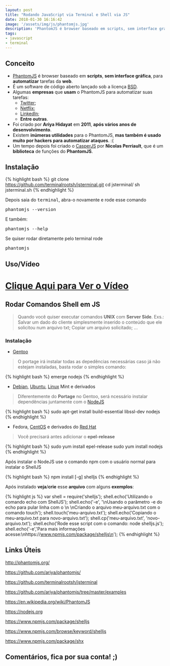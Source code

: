 ```yaml
---
layout: post
title: "Rodando JavaScript via Terminal e Shell via JS"
date: 2018-01-30 16:16:42
image: '/assets/img/js/phantomjs.jpg'
description: 'PhantomJS é browser baseado em scripts, sem interface gráfica, para automatizar tarefas da web.'
tags:
- javascript
- terminal
---
```


## Conceito

+ [PhantomJS](http://phantomjs.org) é browser baseado em __scripts__, __sem interface gráfica__, para __automatizar__ tarefas da __web__. 
+ É um software de código aberto lançado sob a licença [BSD](https://www.freebsd.org/doc/pt_BR/articles/explaining-bsd/article.html). 
+ Algumas __empresas__ que __usam__ o PhantomJS para automatizar suas tarefas:
  - [Twitter](http://twitter.com/);
  - [Netflix](https://www.netflix.com);
  - [LinkedIn](http://linkedin.com/);
  - __Entre outras__.
+ Foi criado por __Ariya Hidayat__ em __2011__, __após vários anos de desenvolvimento__.
+ Existem __inúmeras utilidades__ para o PhantomJS, __mas também é usado muito por hackers para automatizar ataques__. :(
+ Um tempo depois foi criado o [CasperJS](http://casperjs.org/) por __Nicolas Perriault__, que é um __biblioteca__ de funções do __PhantomJS__.

## Instalação

{% highlight bash %}
git clone https://github.com/terminalrootsh/jsterminal.git
cd jsterminal/
sh jsterminal.sh
{% endhighlight %}

Depois saia do <kbd>terminal</kbd>, abra-o novamente e rode esse comando

<kbd>phantomjs --version</kbd>

E também:

<kbd>phantomjs --help</kbd>

Se quiser rodar diretamente pelo terminal rode

<kbd>phantomjs</kbd>


## Uso/Vídeo


# [Clique Aqui para Ver o Vídeo](https://www.youtube.com/watch?v=I4zO0d4IS7Y)


## Rodar Comandos Shell em JS

> Quando você quiser executar comandos __UNIX__ com __Server Side__. Exs.: Salvar um dado do cliente simplesmente inserido o conteúdo que ele solicitou num arquivo txt; Copiar um arquivo solicitado; ...

### Instalação

+ [Gentoo](http://terminalroot.com.br/tags/#gentoo)

> O portage irá instalar todas as depedências necessárias caso já não estejam instaladas, basta rodar o simples comando:

{% highlight bash %}
emerge nodejs
{% endhighlight %}

+ [Debian](http://terminalroot.com.br/tags/#debian), [Ubuntu](http://terminalroot.com.br/tags/#ubuntu), [Linux](http://terminalroot.com.br/tags/#linux) Mint e derivados

> Diferentemente do __Portage__ no Gentoo, será ncessário instalar dependências juntamente com o [NodeJS](https://nodejs.org)

{% highlight bash %}
sudo apt-get install build-essential libssl-dev nodejs
{% endhighlight %}

+ Fedora, [CentOS](http://terminalroot.com.br/tags/#centos) e derivados do [Red Hat](http://terminalroot.com.br/tags/#redhat)

> Você precisará antes adicionar o __epel-release__

{% highlight bash %}
sudo yum install epel-release
sudo yum install nodejs
{% endhighlight %}

Após instalar o NodeJS use o comando npm com o usuário normal para instalar o ShellJS

{% highlight bash %}
npm install [-g] shelljs
{% endhighlight %}

Após instalado __veja__/__crie__ esse __arquivo__ com alguns __exemplos__:

{% highlight js %}
var shell = require('shelljs');
shell.echo('Utilizando o comando echo com ShellJS');
shell.echo('-e', '\nUsando o parâmetro -e do echo para pular linha com o \\n \nCriando o arquivo meu-arquivo.txt com o comando touch');
shell.touch('meu-arquivo.txt');
shell.echo('Copiando o meu-arquivo.txt para novo-arquivo.txt');
shell.cp('meu-arquivo.txt', 'novo-arquivo.txt');
shell.echo('Rode esse script com o comando: node shelljs.js');
shell.echo('-e','Para mais informações acesse:\nhttps://www.npmjs.com/package/shelljs\n');
{% endhighlight %}


## Links Úteis

<http://phantomjs.org/>

<https://github.com/ariya/phantomjs/>

<https://github.com/terminalrootsh/jsterminal>

<https://github.com/ariya/phantomjs/tree/master/examples>

<https://en.wikipedia.org/wiki/PhantomJS>

<https://nodejs.org>

<https://www.npmjs.com/package/shelljs>

<https://www.npmjs.com/browse/keyword/shelljs>

<https://www.npmjs.com/package/shx>

## Comentários, fica por sua conta! ;)

<script async src="https://pagead2.googlesyndication.com/pagead/js/adsbygoogle.js"></script>

<!-- Informat -->
<ins class="adsbygoogle"
 style="display:block"
 data-ad-client="ca-pub-2838251107855362"
 data-ad-slot="2327980059"
 data-ad-format="auto"
 data-full-width-responsive="true"></ins>

<script>
(adsbygoogle = window.adsbygoogle || []).push({});
</script>

